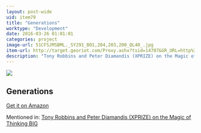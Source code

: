 ```yaml
---
layout: post-wide
uid: item79
title: "Generations"
worktype: "Development"
date: 2016-03-26 01:01:01
categories: project
image-url: 51CFSJMSBML._SY291_BO1,204,203,200_QL40_.jpg
item-url: http://target.georiot.com/Proxy.ashx?tsid=14707&GR_URL=http%3A%2F%2Fwww.amazon.com%2FGenerations-History-Americas-Future-1584%2Fdp%2F0688119123%2F
description: "Tony Robbins and Peter Diamandis (XPRIZE) on the Magic of Thinking BIG"
---
```

<a href="http://target.georiot.com/Proxy.ashx?tsid=14707&GR_URL=http%3A%2F%2Fwww.amazon.com%2FGenerations-History-Americas-Future-1584%2Fdp%2F0688119123%2F" target="blank"><img src="../../../../img/thumbs/51CFSJMSBML._SY291_BO1,204,203,200_QL40_.jpg" class="prod-img"></a>
<h2>Generations</h2>
<p><a href="http://target.georiot.com/Proxy.ashx?tsid=14707&GR_URL=http%3A%2F%2Fwww.amazon.com%2FGenerations-History-Americas-Future-1584%2Fdp%2F0688119123%2F" target="blank">Get it on Amazon</a><p>
<p>Mentioned in: <a href="http://fourhourworkweek.com/2014/10/07/global-learning-xprize/" target="blank">Tony Robbins and Peter Diamandis (XPRIZE) on the Magic of Thinking BIG</a></p>
